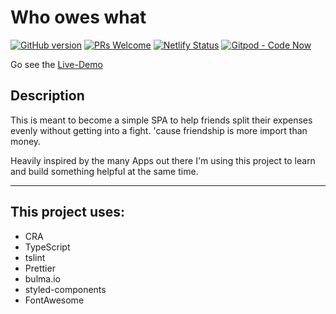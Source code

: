 # Who owes what

[![GitHub version](https://img.shields.io/github/package-json/v/bastibuck/who-owes-what.svg)](https://github.com/bastibuck/who-owes-what)
[![PRs Welcome](https://img.shields.io/badge/PRs-welcome-brightgreen.svg)](https://github.com/bastibuck/who-owes-what/blob/master/CONTRIBUTING.md)
[![Netlify Status](https://img.shields.io/endpoint.svg?url=https%3A%2F%2Fdeveloper.oswaldlabs.com%2Fnetlify-status%2F19190b71-a594-4a95-a658-c9f01723abea)](https://app.netlify.com/sites/who-owes-what/deploys)
[![Gitpod - Code Now](https://img.shields.io/badge/Gitpod-code%20now-blue.svg)](https://gitpod.io#https://github.com/bastibuck/who-owes-what)

Go see the [Live-Demo](https://who-owes-what.netlify.com/)

## Description

This is meant to become a simple SPA to help friends split their expenses evenly without getting into a fight. 'cause friendship is more import than money.

Heavily inspired by the many Apps out there I'm using this project to learn and build something helpful at the same time.

---

## This project uses:

- CRA
- TypeScript
- tslint
- Prettier
- bulma.io
- styled-components
- FontAwesome
